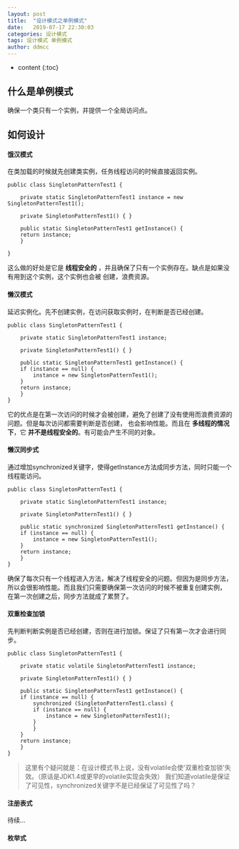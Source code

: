 ```yaml
---
layout: post
title:  "设计模式之单例模式"
date:   2019-07-17 22:30:03
categories: 设计模式
tags: 设计模式 单例模式
author: ddmcc
---
```


* content
{:toc}




## 什么是单例模式

确保一个类只有一个实例，并提供一个全局访问点。





## 如何设计

#### 饿汉模式

在类加载的时候就先创建类实例，任务线程访问的时候直接返回实例。

	public class SingletonPatternTest1 {

	    private static SingletonPatternTest1 instance = new SingletonPatternTest1();

	    private SingletonPatternTest1() { }

	    public static SingletonPatternTest1 getInstance() {
		return instance;
	    }

	}


这么做的好处是它是 **线程安全的** ，并且确保了只有一个实例存在。缺点是如果没有用到这个实例，这个实例也会被
创建，浪费资源。

#### 懒汉模式

延迟实例化。先不创建实例，在访问获取实例时，在判断是否已经创建。

	public class SingletonPatternTest1 {

	    private static SingletonPatternTest1 instance;

	    private SingletonPatternTest1() { }

	    public static SingletonPatternTest1 getInstance() {
		if (instance == null) {
		    instance = new SingletonPatternTest1();
		}
		return instance;
	    }
	}


它的优点是在第一次访问的时候才会被创建，避免了创建了没有使用而浪费资源的问题。但是每次访问都需要判断是否创建，
也会影响性能。而且在 **多线程的情况下**，它 **并不是线程安全的**。有可能会产生不同的对象。



#### 懒汉同步式

通过增加synchronized关键字，使得getInstance方法成同步方法，同时只能一个线程能访问。

	public class SingletonPatternTest1 {

	    private static SingletonPatternTest1 instance;

	    private SingletonPatternTest1() { }

	    public static synchronized SingletonPatternTest1 getInstance() {
		if (instance == null) {
		    instance = new SingletonPatternTest1();
		}
		return instance;
	    }
	}


确保了每次只有一个线程进入方法，解决了线程安全的问题。但因为是同步方法，所以会很影响性能。而且我们只需要确保第一次访问的时候不被重复创建实例，
在第一次创建之后，同步方法就成了累赘了。

#### 双重检查加锁

先判断判断实例是否已经创建，否则在进行加锁。保证了只有第一次才会进行同步。

	public class SingletonPatternTest1 {

	    private static volatile SingletonPatternTest1 instance;

	    private SingletonPatternTest1() { }

	    public static SingletonPatternTest1 getInstance() {
		if (instance == null) {
		    synchronized (SingletonPatternTest1.class) {
			if (instance == null) {
			    instance = new SingletonPatternTest1();
			}
		    }
		}
		return instance;
	    }
	}


>这里有个疑问就是：在设计模式书上说，没有volatile会使'双重检查加锁'失效。（原话是JDK1.4或更早的volatile实现会失效）
我们知道volatile是保证了可见性，synchronized关键字不是已经保证了可见性了吗？


#### 注册表式
待续...

#### 枚举式
